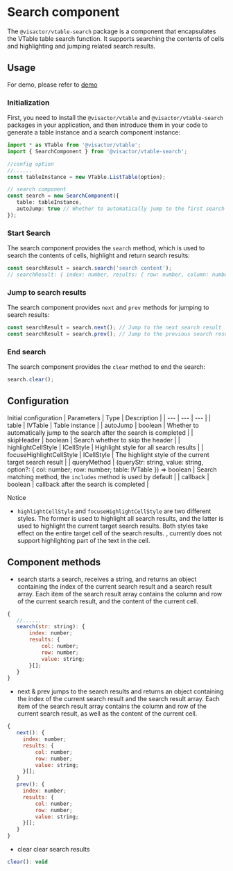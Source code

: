 # Search component

The `@visactor/vtable-search` package is a component that encapsulates the VTable table search function. It supports searching the contents of cells and highlighting and jumping related search results.

## Usage

For demo, please refer to [demo](/vtable/demo/search/search-component)

### Initialization
First, you need to install the `@visactor/vtable` and `@visactor/vtable-search` packages in your application, and then introduce them in your code to generate a table instance and a search component instance:

```ts
import * as VTable from '@visactor/vtable';
import { SearchComponent } from '@visactor/vtable-search';

//config option
//......
const tableInstance = new VTable.ListTable(option);

// search component
const search = new SearchComponent({
   table: tableInstance,
   autoJump: true // Whether to automatically jump to the first search result after the search is completed
});
```

### Start Search
The search component provides the `search` method, which is used to search the contents of cells, highlight and return search results:

```ts
const searchResult = search.search('search content');
// searchResult: { index: number, results: { row: number, column: number }[] }
```

### Jump to search results
The search component provides `next` and `prev` methods for jumping to search results:

```ts
const searchResult = search.next(); // Jump to the next search result
const searchResult = search.prev(); // Jump to the previous search result
```

### End search
The search component provides the `clear` method to end the search:

```ts
search.clear();
```

## Configuration
Initial configuration
| Parameters | Type | Description |
| --- | --- | --- |
| table | IVTable | Table instance |
| autoJump | boolean | Whether to automatically jump to the search after the search is completed |
| skipHeader | boolean | Search whether to skip the header |
| highlightCellStyle | ICellStyle | Highlight style for all search results |
| focuseHighlightCellStyle | ICellStyle | The highlight style of the current target search result |
| queryMethod | (queryStr: string, value: string, option?: { col: number; row: number; table: IVTable }) => boolean | Search matching method, the `includes` method is used by default |
| callback | boolean | callback after the search is completed |

Notice

* `highlightCellStyle` and `focuseHighlightCellStyle` are two different styles. The former is used to highlight all search results, and the latter is used to highlight the current target search results. Both styles take effect on the entire target cell of the search results. , currently does not support highlighting part of the text in the cell.

## Component methods

* search starts a search, receives a string, and returns an object containing the index of the current search result and a search result array. Each item of the search result array contains the column and row of the current search result, and the content of the current cell.
```js
{
   //......
   search(str: string): {
       index: number;
       results: {
           col: number;
           row: number;
           value: string;
       }[];
   }
}
```

* next & prev jumps to the search results and returns an object containing the index of the current search result and the search result array. Each item of the search result array contains the column and row of the current search result, as well as the content of the current cell.
```js
{
   next(): {
     index: number;
     results: {
         col: number;
         row: number;
         value: string;
     }[];
   }
   prev(): {
     index: number;
     results: {
         col: number;
         row: number;
         value: string;
     }[];
   }
}
```

* clear clear search results
```js
clear(): void
```
